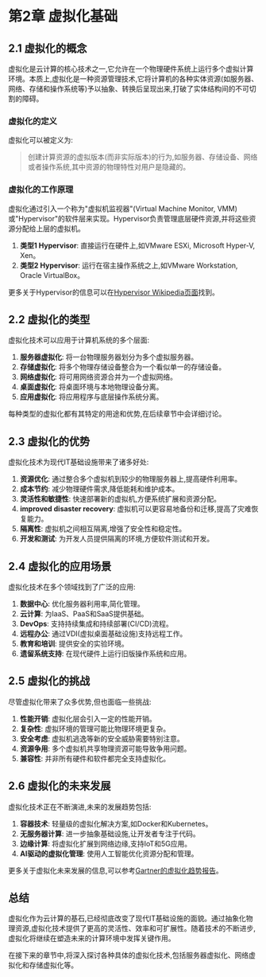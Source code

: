 # 第2章 虚拟化基础

## 2.1 虚拟化的概念

虚拟化是云计算的核心技术之一,它允许在一个物理硬件系统上运行多个虚拟计算环境。本质上,虚拟化是一种资源管理技术,它将计算机的各种实体资源(如服务器、网络、存储和操作系统等)予以抽象、转换后呈现出来,打破了实体结构间的不可切割的障碍。

### 虚拟化的定义

虚拟化可以被定义为:
> 创建计算资源的虚拟版本(而非实际版本)的行为,如服务器、存储设备、网络或者操作系统,其中资源的物理特性对用户是隐藏的。

### 虚拟化的工作原理

虚拟化通过引入一个称为"虚拟机监视器"(Virtual Machine Monitor, VMM)或"Hypervisor"的软件层来实现。Hypervisor负责管理底层硬件资源,并将这些资源分配给上层的虚拟机。

1. **类型1 Hypervisor**: 直接运行在硬件上,如VMware ESXi, Microsoft Hyper-V, Xen。
2. **类型2 Hypervisor**: 运行在宿主操作系统之上,如VMware Workstation, Oracle VirtualBox。

更多关于Hypervisor的信息可以在[Hypervisor Wikipedia页面](https://en.wikipedia.org/wiki/Hypervisor)找到。

## 2.2 虚拟化的类型

虚拟化技术可以应用于计算机系统的多个层面:

1. **服务器虚拟化**: 将一台物理服务器划分为多个虚拟服务器。
2. **存储虚拟化**: 将多个物理存储设备整合为一个看似单一的存储设备。
3. **网络虚拟化**: 将可用网络资源合并为一个虚拟网络。
4. **桌面虚拟化**: 将桌面环境与本地物理设备分离。
5. **应用虚拟化**: 将应用程序与底层操作系统分离。

每种类型的虚拟化都有其特定的用途和优势,在后续章节中会详细讨论。

## 2.3 虚拟化的优势

虚拟化技术为现代IT基础设施带来了诸多好处:

1. **资源优化**: 通过整合多个虚拟机到较少的物理服务器上,提高硬件利用率。
2. **成本节约**: 减少物理硬件需求,降低能耗和维护成本。
3. **灵活性和敏捷性**: 快速部署新的虚拟机,方便系统扩展和资源分配。
4. **improved disaster recovery**: 虚拟机可以更容易地备份和迁移,提高了灾难恢复能力。
5. **隔离性**: 虚拟机之间相互隔离,增强了安全性和稳定性。
6. **开发和测试**: 为开发人员提供隔离的环境,方便软件测试和开发。

## 2.4 虚拟化的应用场景

虚拟化技术在多个领域找到了广泛的应用:

1. **数据中心**: 优化服务器利用率,简化管理。
2. **云计算**: 为IaaS、PaaS和SaaS提供基础。
3. **DevOps**: 支持持续集成和持续部署(CI/CD)流程。
4. **远程办公**: 通过VDI(虚拟桌面基础设施)支持远程工作。
5. **教育和培训**: 提供安全的实验环境。
6. **遗留系统支持**: 在现代硬件上运行旧版操作系统和应用。

## 2.5 虚拟化的挑战

尽管虚拟化带来了众多优势,但也面临一些挑战:

1. **性能开销**: 虚拟化层会引入一定的性能开销。
2. **复杂性**: 虚拟环境的管理可能比物理环境更复杂。
3. **安全考虑**: 虚拟机逃逸等新的安全威胁需要特别注意。
4. **资源争用**: 多个虚拟机共享物理资源可能导致争用问题。
5. **兼容性**: 并非所有硬件和软件都完全支持虚拟化。

## 2.6 虚拟化的未来发展

虚拟化技术正在不断演进,未来的发展趋势包括:

1. **容器技术**: 轻量级的虚拟化解决方案,如Docker和Kubernetes。
2. **无服务器计算**: 进一步抽象基础设施,让开发者专注于代码。
3. **边缘计算**: 将虚拟化扩展到网络边缘,支持IoT和5G应用。
4. **AI驱动的虚拟化管理**: 使用人工智能优化资源分配和管理。

更多关于虚拟化未来发展的信息,可以参考[Gartner的虚拟化趋势报告](https://www.gartner.com/en/information-technology/insights/virtualization)。

## 总结

虚拟化作为云计算的基石,已经彻底改变了现代IT基础设施的面貌。通过抽象化物理资源,虚拟化技术提供了更高的灵活性、效率和可扩展性。随着技术的不断进步,虚拟化将继续在塑造未来的计算环境中发挥关键作用。

在接下来的章节中,将深入探讨各种具体的虚拟化技术,包括服务器虚拟化、网络虚拟化和存储虚拟化等。
